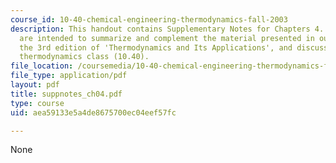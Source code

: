 ```yaml
---
course_id: 10-40-chemical-engineering-thermodynamics-fall-2003
description: This handout contains Supplementary Notes for Chapters 4. These notes
  are intended to summarize and complement the material presented in our textbook,
  the 3rd edition of 'Thermodynamics and Its Applications', and discussed in our graduate
  thermodynamics class (10.40).
file_location: /coursemedia/10-40-chemical-engineering-thermodynamics-fall-2003/aea59133e5a4de8675700ec04eef57fc_suppnotes_ch04.pdf
file_type: application/pdf
layout: pdf
title: suppnotes_ch04.pdf
type: course
uid: aea59133e5a4de8675700ec04eef57fc

---
```

None